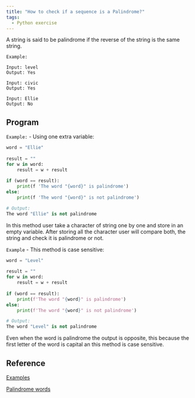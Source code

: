 ```yaml
---
title: "How to check if a sequence is a Palindrome?"
tags:
  - Python exercise
---
```


A string is said to be palindrome if the reverse of the string is the same string.

`Example:`

```text
Input: level
Output: Yes

Input: civic
Output: Yes

Input: Ellie
Output: No
```

## Program

`Example:` - Using one extra variable:

```python
word = "Ellie"
 
result = ""
for w in word:
    result = w + result
 
if (word == result):
    print(f 'The word "{word}" is palindrome')
else:
    print(f 'The word "{word}" is not palindrome')

# Output:
The word "Ellie" is not palindrome
```

In this method user take a character of string one by one and store in an empty variable. After storing all the character user will compare both, the string and check it is palindrome or not.

`Example` - This method is case sensitive:

```python
word = "Level"
 
result = ""
for w in word:
    result = w + result
 
if (word == result):
    print(f'The word "{word}" is palindrome')
else:
    print(f'The word "{word}" is not palindrome')

# Output:
The word "Level" is not palindrome
```

Even when the word is palindrome the output is opposite, this because the first letter of the word is capital an this method is case sensitive.

## Reference

[Examples](https://www.geeksforgeeks.org/python-program-check-string-palindrome-not/)

[Palindrome words](https://www.rd.com/list/palindromes-list/)

